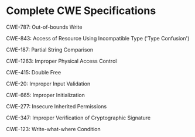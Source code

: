 

# Complete CWE Specifications

CWE-787: Out-of-bounds Write

CWE-843: Access of Resource Using Incompatible Type ('Type Confusion')

CWE-187: Partial String Comparison

CWE-1263: Improper Physical Access Control

CWE-415: Double Free

CWE-20: Improper Input Validation

CWE-665: Improper Initialization

CWE-277: Insecure Inherited Permissions

CWE-347: Improper Verification of Cryptographic Signature

CWE-123: Write-what-where Condition